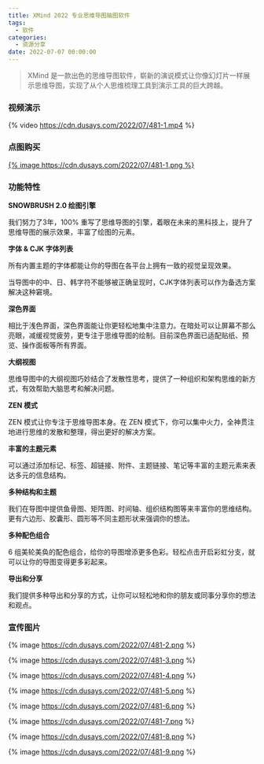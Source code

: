 ```yaml
---
title: XMind 2022 专业思维导图脑图软件
tags:
  - 软件
categories:
  - 资源分享
date: 2022-07-07 00:00:00
---
```


> XMind 是一款出色的思维导图软件，崭新的演说模式让你像幻灯片一样展示思维导图，实现了从个人思维梳理工具到演示工具的巨大跨越。

<!-- more -->

### 视频演示

{% video https://cdn.dusays.com/2022/07/481-1.mp4 %}

### 点图购买

[{% image https://cdn.dusays.com/2022/07/481-1.png %}](https://r-g.io/bHiwCP)

### 功能特性

**SNOWBRUSH 2.0 绘图引擎**

我们努力了3年，100% 重写了思维导图的引擎，着眼在未来的黑科技上，提升了思维导图的展示效果，丰富了绘图的元素。

**字体 & CJK 字体列表**

所有内置主题的字体都能让你的导图在各平台上拥有一致的视觉呈现效果。

当导图中的中、日、韩字符不能够被正确呈现时，CJK字体列表可以作为备选方案解决这种窘境。

**深色界面**

相比于浅色界面，深色界面能让你更轻松地集中注意力。在暗处可以让屏幕不那么亮眼，减缓视觉疲劳，更专注于思维导图的绘制。目前深色界面已适配贴纸、预览、操作面板等所有界面。

**大纲视图**

思维导图中的大纲视图巧妙结合了发散性思考，提供了一种组织和架构思维的新方式，有效帮助大脑思考和解决问题。

**ZEN 模式**

ZEN 模式让你专注于思维导图本身。在 ZEN 模式下，你可以集中火力，全神贯注地进行思维的发散和整理，得出更好的解决方案。

**丰富的主题元素**

可以通过添加标记、标签、超链接、附件、主题链接、笔记等丰富的主题元素来表达多元的信息结构。

**多种结构和主题**

我们在导图中提供鱼骨图、矩阵图、时间轴、组织结构图等来丰富你的思维结构。更有六边形、胶囊形、圆形等不同主题形状来强调你的想法。

**多种配色组合**

6 组美轮美奂的配色组合，给你的导图增添更多色彩。轻松点击开启彩虹分支，就可以让你的导图变得更多彩起来。

**导出和分享**

我们提供多种导出和分享的方式，让你可以轻松地和你的朋友或同事分享你的想法和观点。

### 宣传图片

{% image https://cdn.dusays.com/2022/07/481-2.png %}

{% image https://cdn.dusays.com/2022/07/481-3.png %}

{% image https://cdn.dusays.com/2022/07/481-4.png %}

{% image https://cdn.dusays.com/2022/07/481-5.png %}

{% image https://cdn.dusays.com/2022/07/481-6.png %}

{% image https://cdn.dusays.com/2022/07/481-7.png %}

{% image https://cdn.dusays.com/2022/07/481-8.png %}

{% image https://cdn.dusays.com/2022/07/481-9.png %}